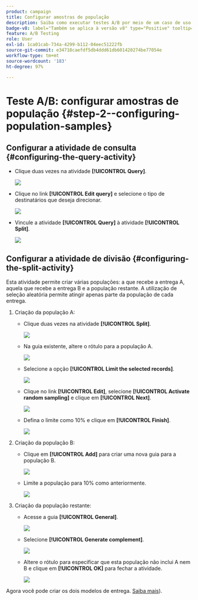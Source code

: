 ```yaml
---
product: campaign
title: Configurar amostras de população
description: Saiba como executar testes A/B por meio de um caso de uso dedicado
badge-v8: label="Também se aplica à versão v8" type="Positive" tooltip="Também se aplica ao Campaign v8"
feature: A/B Testing
role: User
exl-id: 1ca01cab-734a-4299-b112-04eec51222fb
source-git-commit: e34718caefdf5db4ddd61db601420274be77054e
workflow-type: tm+mt
source-wordcount: '183'
ht-degree: 97%

---
```


# Teste A/B: configurar amostras de população {#step-2--configuring-population-samples}

## Configurar a atividade de consulta {#configuring-the-query-activity}

* Clique duas vezes na atividade **[!UICONTROL Query]**.

  ![](assets/use_case_abtesting_createrecipients_001.png)

* Clique no link **[!UICONTROL Edit query]** e selecione o tipo de destinatários que deseja direcionar.

  ![](assets/use_case_abtesting_createrecipients_002.png)

* Vincule a atividade **[!UICONTROL Query]** à atividade **[!UICONTROL Split]**.

  ![](assets/use_case_abtesting_createrecipients_003.png)

## Configurar a atividade de divisão {#configuring-the-split-activity}

Esta atividade permite criar várias populações: a que recebe a entrega A, aquela que recebe a entrega B e a população restante. A utilização de seleção aleatória permite atingir apenas parte da população de cada entrega.

1. Criação da população A:

   * Clique duas vezes na atividade **[!UICONTROL Split]**.

     ![](assets/use_case_abtesting_createrecipients_004.png)

   * Na guia existente, altere o rótulo para a população A.

     ![](assets/use_case_abtesting_createrecipients_005.png)

   * Selecione a opção **[!UICONTROL Limit the selected records]**.

     ![](assets/use_case_abtesting_createrecipients_006.png)

   * Clique no link **[!UICONTROL Edit]**, selecione **[!UICONTROL Activate random sampling]** e clique em **[!UICONTROL Next]**.

     ![](assets/use_case_abtesting_createrecipients_007.png)

   * Defina o limite como 10% e clique em **[!UICONTROL Finish]**.

     ![](assets/use_case_abtesting_createrecipients_008.png)

1. Criação da população B:

   * Clique em **[!UICONTROL Add]** para criar uma nova guia para a população B.

     ![](assets/use_case_abtesting_createrecipients_009.png)

   * Limite a população para 10% como anteriormente.

     ![](assets/use_case_abtesting_createrecipients_010.png)

1. Criação da população restante:

   * Acesse a guia **[!UICONTROL General]**.

     ![](assets/use_case_abtesting_createrecipients_011.png)

   * Selecione **[!UICONTROL Generate complement]**.

     ![](assets/use_case_abtesting_createrecipients_012.png)

   * Altere o rótulo para especificar que esta população não inclui A nem B e clique em **[!UICONTROL OK]** para fechar a atividade.

     ![](assets/use_case_abtesting_createrecipients_013.png)

Agora você pode criar os dois modelos de entrega. [Saiba mais](a-b-testing-uc-delivery-templates.md)).
